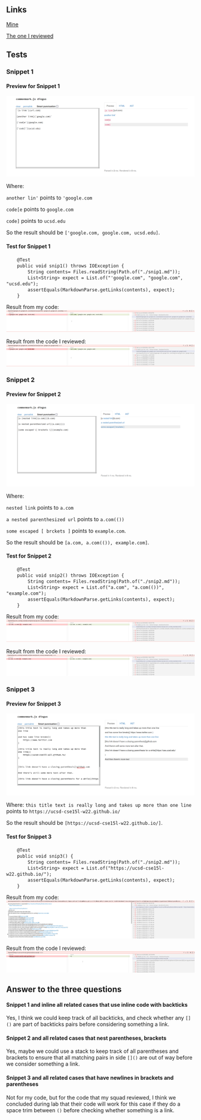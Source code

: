 ## Links

[Mine](https://github.com/touhouEUROBEAT/markdown-parse1)

[The one I reviewed](https://github.com/touhouEUROBEAT/CSE15L-TheLunaMoths)

## Tests
### Snippet 1

#### Preview for Snippet 1

![](/img/report4_1.png)

Where: 

`another lin'` points to `'google.com`

`code[e` points to `google.com`

`code]` points to `ucsd.edu`

So the result should be `['google.com, google.com, ucsd.edu]`.

#### Test for Snippet 1
```
    @Test
    public void snip1() throws IOException {
        String contents= Files.readString(Path.of("./snip1.md"));
        List<String> expect = List.of("'google.com", "google.com", "ucsd.edu");
        assertEquals(MarkdownParse.getLinks(contents), expect);
    }
```

Result from my code: ![](/img/report4_snip1_mine.png)

Result from the code I reviewed: ![](/img/report4_snip1_reviewed.png)

### Snippet 2

#### Preview for Snippet 2

![](/img/report4_2.png)

Where:

`nested link` points to `a.com`

`a nested parenthesized url` points to `a.com(())`

`some escaped [ brckets ]` points to `example.com`.

So the result should be `[a.com, a.com(()), example.com]`.

#### Test for Snippet 2
```
    @Test
    public void snip2() throws IOException {
        String contents= Files.readString(Path.of("./snip2.md"));
        List<String> expect = List.of("a.com", "a.com(())", "example.com");
        assertEquals(MarkdownParse.getLinks(contents), expect);
    }
```

Result from my code: ![](/img/report4_snip2_mine.png)

Result from the code I reviewed: ![](/img/report4_snip2_reviewed.png)

### Snippet 3

#### Preview for Snippet 3

![](/img/report4_3.png)

Where:
`this title text is really long and takes up more than one line` points to `https://ucsd-cse15l-w22.github.io/`

So the result should be `[https://ucsd-cse15l-w22.github.io/]`.

#### Test for Snippet 3
```
    @Test
    public void snip3() {
        String contents= Files.readString(Path.of("./snip2.md"));
        List<String> expect = List.of("https://ucsd-cse15l-w22.github.io/");
        assertEquals(MarkdownParse.getLinks(contents), expect);
    }
```

Result from my code: ![](/img/report4_snip3_mine.png)

Result from the code I reviewed: ![](/img/report4_snip3_reviewed.png)

## Answer to the three questions

#### Snippet 1 and inline all related cases that use inline code with backticks
Yes, I think we could keep track of all backticks, and check whether any `[]()` are part of backticks pairs before considering something a link.

#### Snippet 2 and all related cases that nest parentheses, brackets
Yes, maybe we could use a stack to keep track of all parentheses and brackets to ensure that all matching pairs in side `[]()` are out of way before we consider something a link.

#### Snippet 3 and all related cases that have newlines in brackets and parentheses
Not for my code, but for the code that my squad reviewed, I think we concluded during lab that their code will work for this case if they do a space trim between `()` before checking whether something is a link.
